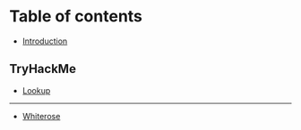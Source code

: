 # Table of contents

* [Introduction](README.md)

## TryHackMe

* [Lookup](tryhackme/lookup.md)

***

* [Whiterose](whiterose.md)
